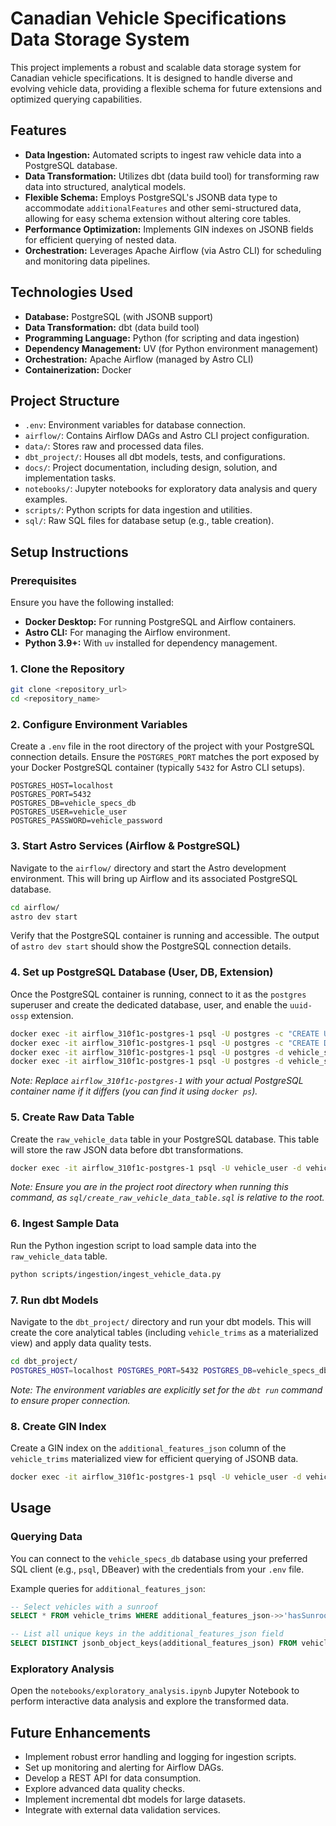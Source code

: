 # Canadian Vehicle Specifications Data Storage System

This project implements a robust and scalable data storage system for Canadian vehicle specifications. It is designed to handle diverse and evolving vehicle data, providing a flexible schema for future extensions and optimized querying capabilities.

## Features

*   **Data Ingestion:** Automated scripts to ingest raw vehicle data into a PostgreSQL database.
*   **Data Transformation:** Utilizes dbt (data build tool) for transforming raw data into structured, analytical models.
*   **Flexible Schema:** Employs PostgreSQL's JSONB data type to accommodate `additionalFeatures` and other semi-structured data, allowing for easy schema extension without altering core tables.
*   **Performance Optimization:** Implements GIN indexes on JSONB fields for efficient querying of nested data.
*   **Orchestration:** Leverages Apache Airflow (via Astro CLI) for scheduling and monitoring data pipelines.

## Technologies Used

*   **Database:** PostgreSQL (with JSONB support)
*   **Data Transformation:** dbt (data build tool)
*   **Programming Language:** Python (for scripting and data ingestion)
*   **Dependency Management:** UV (for Python environment management)
*   **Orchestration:** Apache Airflow (managed by Astro CLI)
*   **Containerization:** Docker

## Project Structure

*   `.env`: Environment variables for database connection.
*   `airflow/`: Contains Airflow DAGs and Astro CLI project configuration.
*   `data/`: Stores raw and processed data files.
*   `dbt_project/`: Houses all dbt models, tests, and configurations.
*   `docs/`: Project documentation, including design, solution, and implementation tasks.
*   `notebooks/`: Jupyter notebooks for exploratory data analysis and query examples.
*   `scripts/`: Python scripts for data ingestion and utilities.
*   `sql/`: Raw SQL files for database setup (e.g., table creation).

## Setup Instructions

### Prerequisites

Ensure you have the following installed:

*   **Docker Desktop:** For running PostgreSQL and Airflow containers.
*   **Astro CLI:** For managing the Airflow environment.
*   **Python 3.9+:** With `uv` installed for dependency management.

### 1. Clone the Repository

```bash
git clone <repository_url>
cd <repository_name>
```

### 2. Configure Environment Variables

Create a `.env` file in the root directory of the project with your PostgreSQL connection details. Ensure the `POSTGRES_PORT` matches the port exposed by your Docker PostgreSQL container (typically `5432` for Astro CLI setups).

```
POSTGRES_HOST=localhost
POSTGRES_PORT=5432
POSTGRES_DB=vehicle_specs_db
POSTGRES_USER=vehicle_user
POSTGRES_PASSWORD=vehicle_password
```

### 3. Start Astro Services (Airflow & PostgreSQL)

Navigate to the `airflow/` directory and start the Astro development environment. This will bring up Airflow and its associated PostgreSQL database.

```bash
cd airflow/
astro dev start
```

Verify that the PostgreSQL container is running and accessible. The output of `astro dev start` should show the PostgreSQL connection details.

### 4. Set up PostgreSQL Database (User, DB, Extension)

Once the PostgreSQL container is running, connect to it as the `postgres` superuser and create the dedicated database, user, and enable the `uuid-ossp` extension.

```bash
docker exec -it airflow_310f1c-postgres-1 psql -U postgres -c "CREATE USER vehicle_user WITH PASSWORD 'vehicle_password';"
docker exec -it airflow_310f1c-postgres-1 psql -U postgres -c "CREATE DATABASE vehicle_specs_db OWNER vehicle_user;"
docker exec -it airflow_310f1c-postgres-1 psql -U postgres -d vehicle_specs_db -c "CREATE EXTENSION IF NOT EXISTS \"uuid-ossp\";"
docker exec -it airflow_310f1c-postgres-1 psql -U postgres -d vehicle_specs_db -c "ALTER ROLE vehicle_user SET search_path TO public;"
```
*Note: Replace `airflow_310f1c-postgres-1` with your actual PostgreSQL container name if it differs (you can find it using `docker ps`).*

### 5. Create Raw Data Table

Create the `raw_vehicle_data` table in your PostgreSQL database. This table will store the raw JSON data before dbt transformations.

```bash
docker exec -it airflow_310f1c-postgres-1 psql -U vehicle_user -d vehicle_specs_db -c "$(cat sql/create_raw_vehicle_data_table.sql)"
```
*Note: Ensure you are in the project root directory when running this command, as `sql/create_raw_vehicle_data_table.sql` is relative to the root.*

### 6. Ingest Sample Data

Run the Python ingestion script to load sample data into the `raw_vehicle_data` table.

```bash
python scripts/ingestion/ingest_vehicle_data.py
```

### 7. Run dbt Models

Navigate to the `dbt_project/` directory and run your dbt models. This will create the core analytical tables (including `vehicle_trims` as a materialized view) and apply data quality tests.

```bash
cd dbt_project/
POSTGRES_HOST=localhost POSTGRES_PORT=5432 POSTGRES_DB=vehicle_specs_db POSTGRES_USER=vehicle_user POSTGRES_PASSWORD=vehicle_password dbt run
```
*Note: The environment variables are explicitly set for the `dbt run` command to ensure proper connection.*

### 8. Create GIN Index

Create a GIN index on the `additional_features_json` column of the `vehicle_trims` materialized view for efficient querying of JSONB data.

```bash
docker exec -it airflow_310f1c-postgres-1 psql -U vehicle_user -d vehicle_specs_db -c "CREATE INDEX idx_vehicle_features_gin ON vehicle_trims USING GIN (additional_features_json);"
```

## Usage

### Querying Data

You can connect to the `vehicle_specs_db` database using your preferred SQL client (e.g., `psql`, DBeaver) with the credentials from your `.env` file.

Example queries for `additional_features_json`:

```sql
-- Select vehicles with a sunroof
SELECT * FROM vehicle_trims WHERE additional_features_json->>'hasSunroof' = 'true';

-- List all unique keys in the additional_features_json field
SELECT DISTINCT jsonb_object_keys(additional_features_json) FROM vehicle_trims;
```

### Exploratory Analysis

Open the `notebooks/exploratory_analysis.ipynb` Jupyter Notebook to perform interactive data analysis and explore the transformed data.

## Future Enhancements

*   Implement robust error handling and logging for ingestion scripts.
*   Set up monitoring and alerting for Airflow DAGs.
*   Develop a REST API for data consumption.
*   Explore advanced data quality checks.
*   Implement incremental dbt models for large datasets.
*   Integrate with external data validation services.